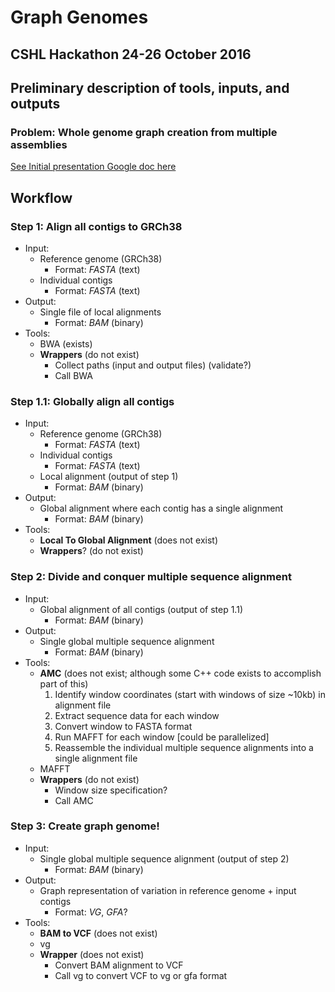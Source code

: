 # Graph Genomes
## CSHL Hackathon 24-26 October 2016

## Preliminary description of tools, inputs, and outputs
### Problem: Whole genome graph creation from multiple assemblies
[See Initial presentation Google doc here](https://docs.google.com/a/lbl.gov/presentation/d/17MTjobkF-wfgamiK2NDwoRGQzlEJ1nzw8VtPqNGBZDI/edit?usp=sharing)

## Workflow
### Step 1: Align all contigs to GRCh38
+ Input:
  + Reference genome (GRCh38)
    + Format: _FASTA_ (text)
  + Individual contigs
    + Format: _FASTA_ (text)
+ Output:
  + Single file of local alignments
    + Format: _BAM_ (binary)
+ Tools:
  + BWA (exists)
  + **Wrappers** (do not exist)
    + Collect paths (input and output files) (validate?)
    + Call BWA

### Step 1.1: Globally align all contigs
+ Input:
  + Reference genome (GRCh38)
    + Format: _FASTA_ (text)
  + Individual contigs
    + Format: _FASTA_ (text)
  + Local alignment (output of step 1)
    + Format: _BAM_ (binary)
+ Output:
  + Global alignment where each contig has a single alignment
    + Format: _BAM_ (binary)
+ Tools:
  + **Local To Global Alignment** (does not exist)
  + **Wrappers**? (do not exist)

### Step 2: Divide and conquer multiple sequence alignment
+ Input:
  + Global alignment of all contigs (output of step 1.1)
    + Format: _BAM_ (binary)
+ Output:
  + Single global multiple sequence alignment
    + Format: _BAM_ (binary)
+ Tools:
  + **AMC** (does not exist; although some C++ code exists to accomplish part
    of this)
    1. Identify window coordinates (start with windows of size ~10kb) in
    alignment file
    2. Extract sequence data for each window
    3. Convert window to FASTA format
    4. Run MAFFT for each window [could be parallelized]
    5. Reassemble the individual multiple sequence alignments into a single
    alignment file
  + MAFFT
  + **Wrappers** (do not exist)
    + Window size specification?
    + Call AMC

### Step 3: Create graph genome!
+ Input:
  + Single global multiple sequence alignment (output of step 2)
    + Format: _BAM_ (binary)
+ Output:
  + Graph representation of variation in reference genome + input contigs
    + Format: _VG_, _GFA_?
+ Tools:
  + **BAM to VCF** (does not exist)
  + vg
  + **Wrapper** (does not exist)
    + Convert BAM alignment to VCF
    + Call vg to convert VCF to vg or gfa format
